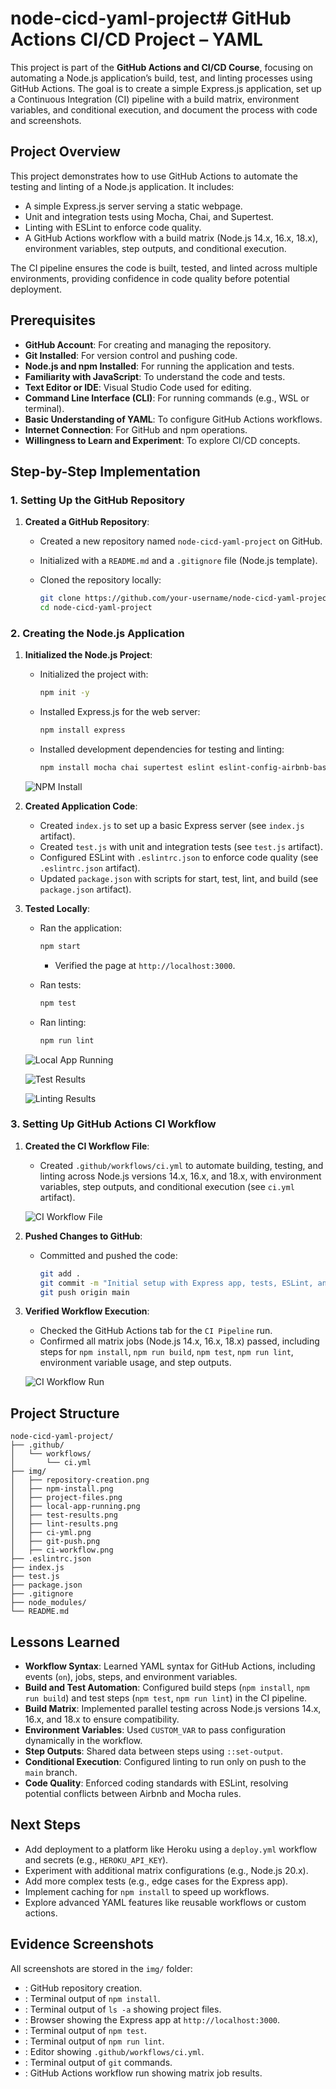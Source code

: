 # node-cicd-yaml-project# GitHub Actions CI/CD Project – YAML

This project is part of the **GitHub Actions and CI/CD Course**, focusing on automating a Node.js application’s build, test, and linting processes using GitHub Actions. The goal is to create a simple Express.js application, set up a Continuous Integration (CI) pipeline with a build matrix, environment variables, and conditional execution, and document the process with code and screenshots.

## Project Overview

This project demonstrates how to use GitHub Actions to automate the testing and linting of a Node.js application. It includes:

- A simple Express.js server serving a static webpage.
- Unit and integration tests using Mocha, Chai, and Supertest.
- Linting with ESLint to enforce code quality.
- A GitHub Actions workflow with a build matrix (Node.js 14.x, 16.x, 18.x), environment variables, step outputs, and conditional execution.

The CI pipeline ensures the code is built, tested, and linted across multiple environments, providing confidence in code quality before potential deployment.

## Prerequisites

- **GitHub Account**: For creating and managing the repository.
- **Git Installed**: For version control and pushing code.
- **Node.js and npm Installed**: For running the application and tests.
- **Familiarity with JavaScript**: To understand the code and tests.
- **Text Editor or IDE**: Visual Studio Code used for editing.
- **Command Line Interface (CLI)**: For running commands (e.g., WSL or terminal).
- **Basic Understanding of YAML**: To configure GitHub Actions workflows.
- **Internet Connection**: For GitHub and npm operations.
- **Willingness to Learn and Experiment**: To explore CI/CD concepts.

## Step-by-Step Implementation

### 1. Setting Up the GitHub Repository

1. **Created a GitHub Repository**:

   - Created a new repository named `node-cicd-yaml-project` on GitHub.
   - Initialized with a `README.md` and a `.gitignore` file (Node.js template).
   - Cloned the repository locally:

     ```bash
     git clone https://github.com/your-username/node-cicd-yaml-project.git
     cd node-cicd-yaml-project
     ```



### 2. Creating the Node.js Application

1. **Initialized the Node.js Project**:

   - Initialized the project with:

     ```bash
     npm init -y
     ```
   - Installed Express.js for the web server:

     ```bash
     npm install express
     ```
   - Installed development dependencies for testing and linting:

     ```bash
     npm install mocha chai supertest eslint eslint-config-airbnb-base eslint-plugin-import eslint-plugin-mocha eslint-plugin-chai-expect --save-dev
     ```

   ![NPM Install](img/npm-install.png)

2. **Created Application Code**:

   - Created `index.js` to set up a basic Express server (see `index.js` artifact).
   - Created `test.js` with unit and integration tests (see `test.js` artifact).
   - Configured ESLint with `.eslintrc.json` to enforce code quality (see `.eslintrc.json` artifact).
   - Updated `package.json` with scripts for start, test, lint, and build (see `package.json` artifact).

3. **Tested Locally**:

   - Ran the application:

     ```bash
     npm start
     ```
     - Verified the page at `http://localhost:3000`.
   - Ran tests:

     ```bash
     npm test
     ```
   - Ran linting:

     ```bash
     npm run lint
     ```

   ![Local App Running](img/local-app-running.png)

   ![Test Results](img/test-results.png)

   ![Linting Results](img/lint-results.png)

### 3. Setting Up GitHub Actions CI Workflow

1. **Created the CI Workflow File**:

   - Created `.github/workflows/ci.yml` to automate building, testing, and linting across Node.js versions 14.x, 16.x, and 18.x, with environment variables, step outputs, and conditional execution (see `ci.yml` artifact).

   ![CI Workflow File](img/ci-yml.png)

2. **Pushed Changes to GitHub**:

   - Committed and pushed the code:

     ```bash
     git add .
     git commit -m "Initial setup with Express app, tests, ESLint, and GitHub Actions CI workflow"
     git push origin main
     ```


3. **Verified Workflow Execution**:

   - Checked the GitHub Actions tab for the `CI Pipeline` run.
   - Confirmed all matrix jobs (Node.js 14.x, 16.x, 18.x) passed, including steps for `npm install`, `npm run build`, `npm test`, `npm run lint`, environment variable usage, and step outputs.

   ![CI Workflow Run](img/ci-workflow.png)

## Project Structure

```
node-cicd-yaml-project/
├── .github/
│   └── workflows/
│       └── ci.yml
├── img/
│   ├── repository-creation.png
│   ├── npm-install.png
│   ├── project-files.png
│   ├── local-app-running.png
│   ├── test-results.png
│   ├── lint-results.png
│   ├── ci-yml.png
│   ├── git-push.png
│   ├── ci-workflow.png
├── .eslintrc.json
├── index.js
├── test.js
├── package.json
├── .gitignore
├── node_modules/
└── README.md
```

## Lessons Learned

- **Workflow Syntax**: Learned YAML syntax for GitHub Actions, including events (`on`), jobs, steps, and environment variables.
- **Build and Test Automation**: Configured build steps (`npm install`, `npm run build`) and test steps (`npm test`, `npm run lint`) in the CI pipeline.
- **Build Matrix**: Implemented parallel testing across Node.js versions 14.x, 16.x, and 18.x to ensure compatibility.
- **Environment Variables**: Used `CUSTOM_VAR` to pass configuration dynamically in the workflow.
- **Step Outputs**: Shared data between steps using `::set-output`.
- **Conditional Execution**: Configured linting to run only on push to the `main` branch.
- **Code Quality**: Enforced coding standards with ESLint, resolving potential conflicts between Airbnb and Mocha rules.

## Next Steps

- Add deployment to a platform like Heroku using a `deploy.yml` workflow and secrets (e.g., `HEROKU_API_KEY`).
- Experiment with additional matrix configurations (e.g., Node.js 20.x).
- Add more complex tests (e.g., edge cases for the Express app).
- Implement caching for `npm install` to speed up workflows.
- Explore advanced YAML features like reusable workflows or custom actions.

## Evidence Screenshots

All screenshots are stored in the `img/` folder:

- : GitHub repository creation.
- : Terminal output of `npm install`.
- : Terminal output of `ls -a` showing project files.
- : Browser showing the Express app at `http://localhost:3000`.
- : Terminal output of `npm test`.
- : Terminal output of `npm run lint`.
- : Editor showing `.github/workflows/ci.yml`.
- : Terminal output of `git` commands.
- : GitHub Actions workflow run showing matrix job results. 